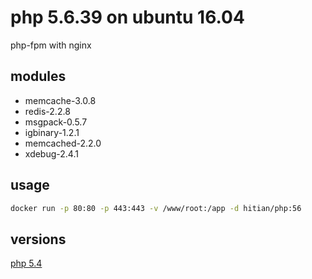 # php 5.6.39 on ubuntu 16.04

php-fpm with nginx

## modules

* memcache-3.0.8
* redis-2.2.8
* msgpack-0.5.7
* igbinary-1.2.1
* memcached-2.2.0
* xdebug-2.4.1

## usage

```bash
docker run -p 80:80 -p 443:443 -v /www/root:/app -d hitian/php:56
```

## versions

[php 5.4](https://github.com/hitian/docker-php/tree/php54)
